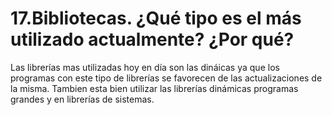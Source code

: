 # 17.Bibliotecas. ¿Qué tipo es el más utilizado actualmente? ¿Por qué?
Las librerías mas utilizadas hoy en día son las dináicas ya que los programas con este tipo de librerías se favorecen de las actualizaciones de la misma. Tambien esta bien utilizar las librerías dinámicas programas grandes y en librerías de sistemas.
